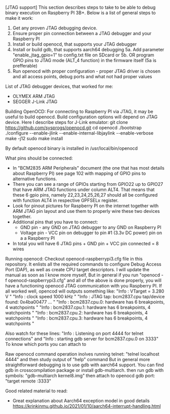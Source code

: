 [JTAG support]
This section describes steps to take to be able to debug binary execution
on Raspberry PI 3B+. Below is a list of general steps to make it work:
1. Get any proven JTAG debugging device.
2. Ensure proper pin connection between a JTAG debugger and your Raspberry PI
3. Install or build openocd, that supports your JTAG debugger
4. Install or build gdb, that supports aarch64 debugging
5a. Add parameter "enable_jtag_gpio=1" to config.txt file on SDcard or
5b. OR program GPIO pins to JTAG mode (ALT_4 function) in the firmware itself
    (5a is prefferable)
6. Run openocd with proper configuration - proper JTAG driver is chosen and
   all access points, debug ports and what not had proper values


List of JTAG debugger devices, that worked for me:
- OLYMEX ARM JTAG
- SEGGER J-Link JTAG


Building OpenOCD:
  For connecting to Raspberry PI via JTAG, it may be useful to build openocd.
  Build configuration options will depend on JTAG device. Here I describe
  steps for J-Link emulator:
    git clone https://github.com/sysprogs/openocd.git
    cd openocd
    ./bootstrap
    ./configure --enable-jlink --enable-internal-libjaylink --enable-verbose
    make -j12
    sudo make install
  
  By default openocd binary is installed in /usr/local/bin/openocd


What pins should be connected:
  - In "BCM2835 ARM Peripherals" document (the one that has most details about
    Raspberry PI) see page 102 with mapping of GPIO pins to alternative
    functions.
  - There you can see a range of GPIOs starting from GPIO22 up to GPIO27 that
    have ARM JTAG functions under column ALT4. That means that these 6 gpio
    pins, namely 22,23,24,25,26,27 should all be configured with function ALT4
    in respective GPFSELx register.
  - Look for pinout pictures for Raspberry PI on the internet together with
    ARM JTAG pin layout and use them to properly wire these two devices
    together.
  - Additional pins that you have to connect:
    - GND pin - any GND on JTAG debugger to any GND on Raspberry PI
    - Voltage pin - VCC pin on debugger to pin #1 (3.3v DC power) pin on a
      a Raspberry PI
  - In total you will have 6 JTAG pins + GND pin + VCC pin connected = 8 wires

Running openocd:
  Checkout openocd-raspberrypi3.cfg file in this repository. It enlists all the
  required commands to configure Debug Access Port (DAP), as well as create
  CPU target descriptors. I will update the manual as soon as I know more myself,
  But in general if you run "openocd -f openocd-raspberrypi3.cfg" and all of
  the above is done properly, you will have a functioning openocd JTAG
  communication with you Raspberry PI.
  If all worked well, opencod will outputs something like:
    "Info : VTarget = 3.280 V                                        "
    "Info : clock speed 1000 kHz                                     "
    "Info : JTAG tap: bcm2837.cpu tap/device found: 0x4ba00477 ...   "
    "Info : bcm2837.cpu.0: hardware has 6 breakpoints, 4 watchpoints "
    "Info : bcm2837.cpu.1: hardware has 6 breakpoints, 4 watchpoints "
    "Info : bcm2837.cpu.2: hardware has 6 breakpoints, 4 watchpoints "
    "Info : bcm2837.cpu.3: hardware has 6 breakpoints, 4 watchpoints "

  Also watch for these lines:
    "Info : Listening on port 4444 for telnet connections"
    and
    "Info : starting gdb server for bcm2837.cpu.0 on 3333"
    To know which ports you can attach to

  Raw openocd command operation inolves running telnet:
  "telnel localhost 4444" and then study output of "help" command
  But in general more straightforward debugging is to use gdb with aarch64
  support. You can find gdb in crosscompilation package or install gdb-multiarch.
  then run gdb with symbols:
    "gdb-multiarch kernel8.img"
  then attach to openocd gdb port:
    "target remote :3333"

Good related material to read:
- Great explanation about Aarch64 exception model in good details
  https://krinkinmu.github.io/2021/01/10/aarch64-interrupt-handling.html
